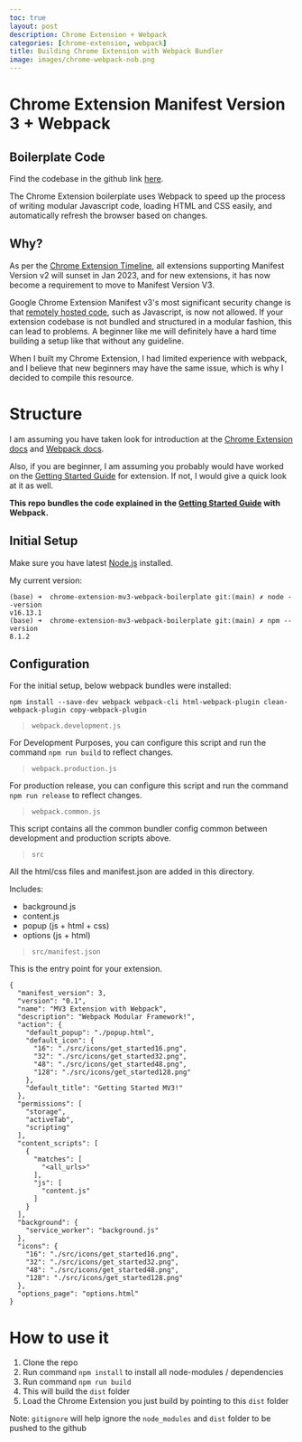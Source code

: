 ```yaml
---
toc: true
layout: post
description: Chrome Extension + Webpack
categories: [chrome-extension, webpack]
title: Building Chrome Extension with Webpack Bundler
image: images/chrome-webpack-nob.png
---
```


# Chrome Extension Manifest Version 3 + Webpack  

## Boilerplate Code 

Find the codebase in the github link [here](https://github.com/RasikaWarade/chrome-extension-mv3-webpack-boilerplate).

The Chrome Extension boilerplate uses Webpack to speed up the process of writing modular Javascript code, loading HTML and CSS easily, and automatically refresh the browser based on changes.

## Why?

As per the [Chrome Extension Timeline](https://developer.chrome.com/docs/extensions/mv3/mv2-sunset/), all extensions supporting Manifest Version v2 will sunset in Jan 2023, and for new extensions, it has now become a requirement to move to Manifest Version V3.

Google Chrome Extension Manifest v3's most significant security change is that [remotely hosted code](https://developer.chrome.com/docs/extensions/mv3/intro/mv3-overview/#remotely-hosted-code), such as Javascript, is now not allowed. If your extension codebase is not bundled and structured in a modular fashion, this can lead to problems. A beginner like me will definitely have a hard time building a setup like that without any guideline. 

When I built my Chrome Extension, I had limited experience with webpack, and I believe that new beginners may have the same issue, which is why I decided to compile this resource.


# Structure

I am assuming you have taken look for introduction at the [Chrome Extension docs](https://developer.chrome.com/docs/extensions/mv3/getstarted/) and [Webpack docs](https://webpack.js.org/).

Also, if you are beginner, I am assuming you probably would have worked on the [Getting Started Guide](https://developer.chrome.com/docs/extensions/mv3/getstarted/) for extension. If not, I would give a quick look at it as well.

**This repo bundles the code explained in the [Getting Started Guide](https://developer.chrome.com/docs/extensions/mv3/getstarted/) with Webpack.**

## Initial Setup

Make sure you have latest [Node.js](https://formulae.brew.sh/formula/node) installed.

My current version:
```
(base) ➜  chrome-extension-mv3-webpack-boilerplate git:(main) ✗ node --version
v16.13.1
(base) ➜  chrome-extension-mv3-webpack-boilerplate git:(main) ✗ npm --version
8.1.2

```

## Configuration

For the initial setup, below webpack bundles were installed:

`npm install --save-dev webpack webpack-cli html-webpack-plugin clean-webpack-plugin copy-webpack-plugin`


> `webpack.development.js`

For Development Purposes, you can configure this script and run the command `npm run build` to reflect changes.

> `webpack.production.js`

For production release, you can configure this script and run the command `npm run release`  to reflect changes.

> `webpack.common.js`

This script contains all the common bundler config common between development and production scripts above.

> `src`

All the html/css files and manifest.json are added in this directory.

Includes:
- background.js
- content.js
- popup (js + html + css)
- options (js + html)


> `src/manifest.json`

This is the entry point for your extension.


```
{
  "manifest_version": 3,
  "version": "0.1",
  "name": "MV3 Extension with Webpack",
  "description": "Webpack Modular Framework!",
  "action": {
    "default_popup": "./popup.html",
    "default_icon": {
      "16": "./src/icons/get_started16.png",
      "32": "./src/icons/get_started32.png",
      "48": "./src/icons/get_started48.png",
      "128": "./src/icons/get_started128.png"
    },
    "default_title": "Getting Started MV3!"
  },
  "permissions": [
    "storage",
    "activeTab",
    "scripting"
  ],
  "content_scripts": [
    {
      "matches": [
        "<all_urls>"
      ],
      "js": [
        "content.js"
      ]
    }
  ],
  "background": {
    "service_worker": "background.js"
  },
  "icons": {
    "16": "./src/icons/get_started16.png",
    "32": "./src/icons/get_started32.png",
    "48": "./src/icons/get_started48.png",
    "128": "./src/icons/get_started128.png"
  },
  "options_page": "options.html"
}
```


# How to use it

1. Clone the repo
2. Run command `npm install` to install all node-modules / dependencies
4. Run command `npm run build`
5. This will build the `dist` folder
6. Load the Chrome Extension you just build by pointing to this `dist` folder

Note: `gitignore` will help ignore the `node_modules` and `dist` folder to be pushed to the github


